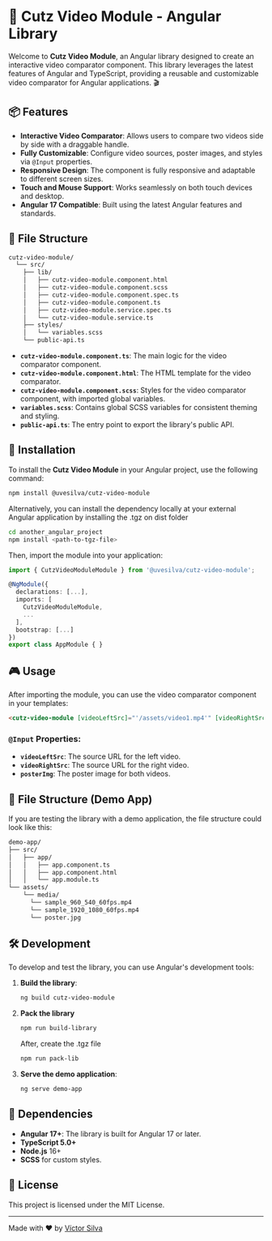 # 🚀 Cutz Video Module - Angular Library

Welcome to **Cutz Video Module**, an Angular library designed to create an interactive video comparator component. This library leverages the latest features of Angular and TypeScript, providing a reusable and customizable video comparator for Angular applications. 🎬

## 📦 Features

- **Interactive Video Comparator**: Allows users to compare two videos side by side with a draggable handle.
- **Fully Customizable**: Configure video sources, poster images, and styles via `@Input` properties.
- **Responsive Design**: The component is fully responsive and adaptable to different screen sizes.
- **Touch and Mouse Support**: Works seamlessly on both touch devices and desktop.
- **Angular 17 Compatible**: Built using the latest Angular features and standards.

## 📂 File Structure

```bash
cutz-video-module/
  └── src/
    ├── lib/
    │   ├── cutz-video-module.component.html
    │   ├── cutz-video-module.component.scss
    │   ├── cutz-video-module.component.spec.ts
    │   ├── cutz-video-module.component.ts
    │   ├── cutz-video-module.service.spec.ts
    │   └── cutz-video-module.service.ts
    ├── styles/
    │   └── variables.scss
    └── public-api.ts
```

- **`cutz-video-module.component.ts`**: The main logic for the video comparator component.
- **`cutz-video-module.component.html`**: The HTML template for the video comparator.
- **`cutz-video-module.component.scss`**: Styles for the video comparator component, with imported global variables.
- **`variables.scss`**: Contains global SCSS variables for consistent theming and styling.
- **`public-api.ts`**: The entry point to export the library's public API.

## 🧩 Installation

To install the **Cutz Video Module** in your Angular project, use the following command:

```bash
npm install @uvesilva/cutz-video-module
```

Alternatively, you can install the dependency locally at your external Angular application by installing the .tgz on dist folder

```bash
cd another_angular_project
npm install <path-to-tgz-file>
```

Then, import the module into your application:

```typescript
import { CutzVideoModuleModule } from '@uvesilva/cutz-video-module';

@NgModule({
  declarations: [...],
  imports: [
    CutzVideoModuleModule,
    ...
  ],
  bootstrap: [...]
})
export class AppModule { }
```

## 🎮 Usage

After importing the module, you can use the video comparator component in your templates:

```html
<cutz-video-module [videoLeftSrc]="'/assets/video1.mp4'" [videoRightSrc]="'/assets/video2.mp4'" [posterImg]="'/assets/poster.jpg'"></cutz-video-module>
```

### `@Input` Properties:

- **`videoLeftSrc`**: The source URL for the left video.
- **`videoRightSrc`**: The source URL for the right video.
- **`posterImg`**: The poster image for both videos.

## 📂 File Structure (Demo App)

If you are testing the library with a demo application, the file structure could look like this:

```bash
demo-app/
├── src/
│   ├── app/
│   │   ├── app.component.ts
│   │   ├── app.component.html
│   │   └── app.module.ts
└── assets/
    └── media/
      └── sample_960_540_60fps.mp4
      └── sample_1920_1080_60fps.mp4
      └── poster.jpg
```

## 🛠️ Development

To develop and test the library, you can use Angular's development tools:

1. **Build the library**:

   ```bash
   ng build cutz-video-module
   ```

2. **Pack the library**

   ```bash
   npm run build-library
   ```

   After, create the .tgz file

   ```bash
   npm run pack-lib
   ```

3. **Serve the demo application**:

   ```bash
   ng serve demo-app
   ```

## 🧩 Dependencies

- **Angular 17+**: The library is built for Angular 17 or later.
- **TypeScript 5.0+**
- **Node.js** 16+
- **SCSS** for custom styles.

## 📄 License

This project is licensed under the MIT License.

---

Made with ❤️ by [Víctor Silva](https://uvesilva.online)

```

```
